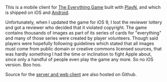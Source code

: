 This is a mobile client for [The Everything Game] built with [PlayN], and which is shipped on iOS
and [Android].

Unfortunately, when I updated the game for iOS 9, I lost the reviewer lottery and got a reviewer
who decided that it violated copyright. The game contains thousands of images as part of its series
of cards for "everything" and many of those series were created by player volunteers. Though said
players were hopefully following guidelines which stated that all images must come from public
domain or creative commons licensed sources, that was hardly something I had the time or
inclination to fight Apple about, since only a handful of people even play the game any more. So no
iOS version. Boo hoo.

Source for the [server and web client] are also hosted on Github.

[The Everything Game]: https://apps.facebook.com/everythinggame/
[PlayN]: http://playn.io/
[Android]: https://play.google.com/store/apps/details?id=com.threerings.everything
[server and web client]: https://github.com/greyhavens/everything
